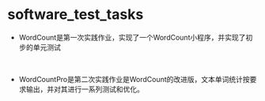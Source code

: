 # software_test_tasks

* WordCount是第一次实践作业，实现了一个WordCount小程序，并实现了初步的单元测试
<br>  

* WordCountPro是第二次实践作业是WordCount的改进版，文本单词统计按要求输出，并对其进行一系列测试和优化。
